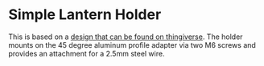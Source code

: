 # Simple Lantern Holder

This is based on a [design that can be found on thingiverse](https://www.thingiverse.com/thing:4540423).
The holder mounts on the 45 degree aluminum profile adapter via two M6
screws and provides an attachment for a 2.5mm steel wire.
